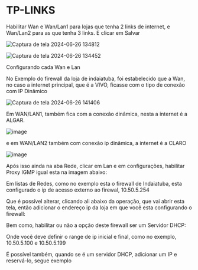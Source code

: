 # TP-LINKS



Habilitar Wan e Wan/Lan1 para lojas que tenha 2 links de internet, e Wan/Lan2 para as que tenha 3 links. 
E clicar em Salvar 

![Captura de tela 2024-06-26 134812](https://github.com/autogeral/TP-LINKS/assets/100229068/0f5e6893-9554-46e4-9fd9-6bdce52866ae)


![Captura de tela 2024-06-26 134452](https://github.com/autogeral/TP-LINKS/assets/100229068/9d8d1ecb-5c7f-4847-bd7d-64606b5063fd)

Configurando cada Wan e Lan 

No Exemplo do firewall da loja de indaiatuba, foi estabelecido que a Wan, no caso a internet principal, que é a VIVO, ficasse com o tipo de conexão com IP Dinâmico 

![Captura de tela 2024-06-26 141406](https://github.com/autogeral/TP-LINKS/assets/100229068/188a5fbd-4a0b-41df-af63-a6b2dbfd0c14)

Em WAN/LAN1, também fica com a conexão dinâmica, nesta a internet é a ALGAR.

![image](https://github.com/autogeral/TP-LINKS/assets/100229068/7371924e-5270-4a30-a7d2-9427d09452fa)

e em WAN/LAN2 também com conexão ip dinâmica, a internet é a CLARO

![image](https://github.com/autogeral/TP-LINKS/assets/100229068/25b25894-0af8-4808-b4c1-b341de4f0a5d)












 

 

 

 

 

 

 

 

 

 

Após isso ainda na aba Rede, clicar em Lan e em configurações, habilitar Proxy IGMP igual esta na imagem abaixo: 

 

 

Em listas de Redes, como no exemplo esta o firewall de Indaiatuba, esta configurado o ip de acesso externo ao firewal, 10.50.5.254 

 

 

 

 

 

 

 

Que é possível alterar, clicando ali abaixo da operação, que vai abrir esta tela, então adicionar o endereço ip da loja em que você esta configurando o firewall: 

 

  

Bem como, habilitar ou não a opção deste firewall ser um Servidor DHCP: 

 

Onde você deve definir o range de ip inicial e final, como no exemplo, 10.50.5.100 e 10.50.5.199 

 

 

 

 

 

 

 

 

 

É possível também, quando se é um servidor DHCP, adicionar um IP e reservá-lo, segue exemplo 

 

 

 

 

 

 

